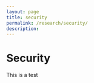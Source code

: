 ```yaml
---
layout: page
title: security
permalink: /research/security/
description: 
---
```


# Security

This is a test

